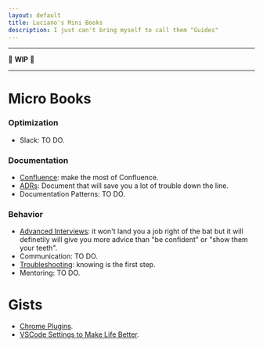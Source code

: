 ```yaml
---
layout: default
title: Luciano's Mini Books
description: I just can't bring myself to call them "Guides"
---
```



---

📣 **WIP** 📣

---

# Micro Books

### Optimization

- Slack: TO DO.

### Documentation

- [Confluence](./pages/confluence): make the most of Confluence.
- [ADRs](./pages/adrs.md): Document that will save you a lot of trouble down the line.
- Documentation Patterns: TO DO.

### Behavior
- [Advanced Interviews](./pages/adv-interviews): it won't land you a job right of the bat but it will definetily will give you more advice than "be confident" or "show them your teeth".
- Communication: TO DO.
- [Troubleshooting](./pages/troubleshooting): knowing is the first step.
- Mentoring: TO DO.

# Gists

- [Chrome Plugins](https://gist.github.com/LucianoAdonis/be46fd68a6324a9777385b8982885cc3).
- [VSCode Settings to Make Life Better](https://gist.github.com/LucianoAdonis/4a711db16b8eef7a24c5e66110ba644e).